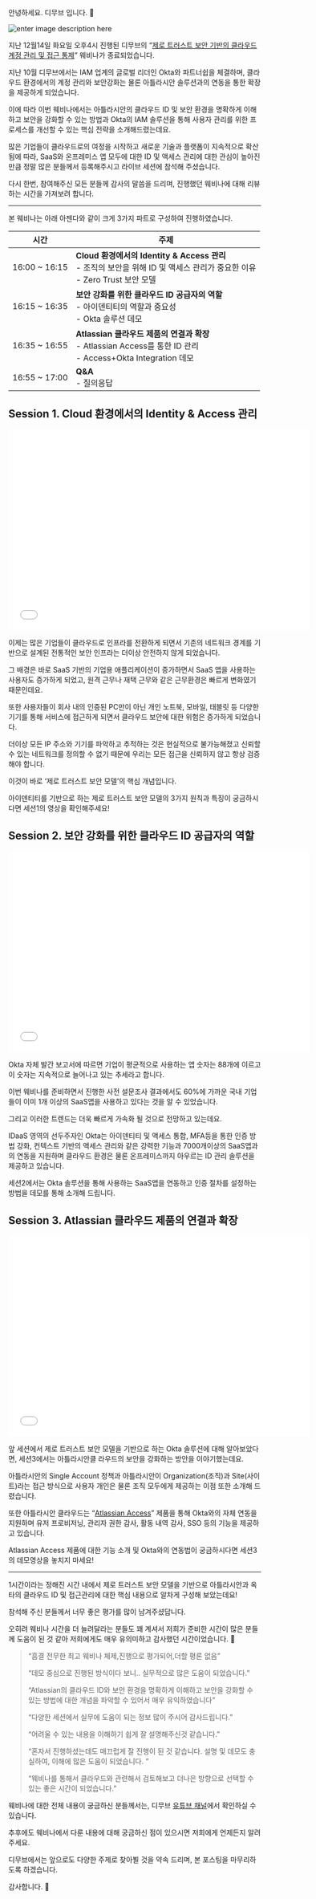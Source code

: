 
안녕하세요. 디무브 입니다.  🎈

![enter image description here](https://blog.dmove.kr/assets/images/blog/Webinar%20Title%20Banner.png)

지난 12월14일 화요일 오후4시 진행된 디무브의 “[제로 트러스트 보안 기반의 클라우드 계정 관리 및 접근 통제](https://talkit.tv/Event/2730)” 웨비나가 종료되었습니다.

지난 10월 디무브에서는 IAM 업계의 글로벌 리더인 Okta와 파트너쉽을 체결하며, 클라우드 환경에서의 계정 관리와 보안강화는 물론 아틀라시안 솔루션과의 연동을 통한 확장을 제공하게 되었습니다.

이에 따라 이번 웨비나에서는 아틀라시안의 클라우드 ID 및 보안 환경을 명확하게 이해하고 보안을 강화할 수 있는 방법과 Okta의 IAM 솔루션을 통해 사용자 관리를 위한 프로세스를 개선할 수 있는 핵심 전략을 소개해드렸는데요.

많은 기업들이 클라우드로의 여정을 시작하고 새로운 기술과 플랫폼이 지속적으로 확산됨에 따라, SaaS와 온프레미스 앱 모두에 대한 ID 및 액세스 관리에 대한 관심이 높아진 만큼 정말 많은 분들께서 등록해주시고 라이브 세션에 참석해 주셨습니다.

다시 한번, 참여해주신 모든 분들께 감사의 말씀을 드리며, 진행했던 웨비나에 대해 리뷰하는 시간을 가져보려 합니다.

----------

본 웨비나는 아래 아젠다와 같이 크게 3가지 파트로 구성하여 진행하였습니다.

| 시간 | 주제 |
|---|---|
| 16:00 ~ 16:15 | **Cloud 환경에서의 Identity & Access 관리** <br/> - 조직의 보안을 위해 ID 및 액세스 관리가 중요한 이유 <br/> - Zero Trust 보안 모델 |
| 16:15 ~ 16:35 | **보안 강화를 위한 클라우드 ID 공급자의 역할** <br/> - 아이덴티티의 역할과 중요성 <br/> - Okta 솔루션 데모 |
| 16:35 ~ 16:55 | **Atlassian 클라우드 제품의 연결과 확장** <br/> - Atlassian Access를 통한 ID 관리 <br/> - Access+Okta Integration 데모 |
| 16:55 ~ 17:00 | **Q&A** <br/> - 질의응답 |

## Session 1. Cloud 환경에서의 Identity & Access 관리

<iframe width="600" height="400" src="[https://www.youtube.com/embed/7bB0bYglI0w](https://www.youtube.com/embed/7bB0bYglI0w)" title="YouTube video player" frameborder="0" allow="accelerometer; autoplay; clipboard-write; encrypted-media; gyroscope; picture-in-picture" allowfullscreen></iframe>


이제는 많은 기업들이 클라우드로 인프라를 전환하게 되면서 기존의 네트워크 경계를 기반으로 설계된 전통적인 보안 인프라는 더이상 안전하지 않게 되었습니다.

그 배경은 바로 SaaS 기반의 기업용 애플리케이션이 증가하면서 SaaS 앱을 사용하는 사용자도 증가하게 되었고, 원격 근무나 재택 근무와 같은 근무환경은 빠르게 변화였기 때문인데요.

또한 사용자들이 회사 내의 인증된 PC만이 아닌 개인 노트북, 모바일, 태블릿 등 다양한 기기를 통해 서비스에 접근하게 되면서 클라우드 보안에 대한 위험은 증가하게 되었습니다.

더이상 모든 IP 주소와 기기를 파악하고 추적하는 것은 현실적으로 불가능해졌고 신뢰할 수 있는 네트워크를 정의할 수 없기 때문에 우리는 모든 접근을 신뢰하지 않고 항상 검증해야 합니다.

이것이 바로 ‘제로 트러스트 보안 모델’의 핵심 개념입니다.

아이덴티티를 기반으로 하는 제로 트러스트 보안 모델의 3가지 원칙과 특징이 궁금하시다면 세션1의 영상을 확인해주세요!

## Session 2. **보안 강화를 위한 클라우드 ID 공급자의 역할**

<iframe width="600" height="400" src="[https://www.youtube.com/embed/fsQHhy_5vK8](https://www.youtube.com/embed/fsQHhy_5vK8)" title="YouTube video player" frameborder="0" allow="accelerometer; autoplay; clipboard-write; encrypted-media; gyroscope; picture-in-picture" allowfullscreen></iframe>


Okta 자체 발간 보고서에 따르면 기업이 평균적으로 사용하는 앱 숫자는 88개에 이르고 이 숫자는 지속적으로 늘어나고 있는 추세라고 합니다.

이번 웨비나를 준비하면서 진행한 사전 설문조사 결과에서도 60%에 가까운 국내 기업들이 이미 1개 이상의 SaaS앱을 사용하고 있다는 것을 알 수 있었습니다.

그리고 이러한 트렌드는 더욱 빠르게 가속화 될 것으로 전망하고 있는데요.

IDaaS 영역의 선두주자인 Okta는 아이덴티티 및 액세스 통합, MFA등을 통한 인증 방법 강화, 컨텍스트 기반의 액세스 관리와 같은 강력한 기능과 7000개이상의 SaaS앱과의 연동을 지원하며 클라우드 환경은 물론 온프레미스까지 아우르는 ID 관리 솔루션을 제공하고 있습니다.

세션2에서는 Okta 솔루션을 통해 사용하는 SaaS앱을 연동하고 인증 절차를 설정하는 방법을 데모를 통해 소개해 드립니다.

## Session 3. Atlassian 클라우드 제품의 연결과 확장

<iframe width="600" height="400" src="[https://www.youtube.com/embed/Zh_6xwdfocQ](https://www.youtube.com/embed/Zh_6xwdfocQ)" title="YouTube video player" frameborder="0" allow="accelerometer; autoplay; clipboard-write; encrypted-media; gyroscope; picture-in-picture" allowfullscreen></iframe>

앞 세션에서 제로 트러스트 보안 모델을 기반으로 하는 Okta 솔루션에 대해 알아보았다면, 세션3에서는 아틀라시안클 라우드의 보안을 강화하는 방안을 이야기했는데요.

아틀라시안의 Single Account 정책과 아틀라시안이 Organization(조직)과 Site(사이트)라는 접근 방식으로 사용자 개인은 물론 조직 모두에게 제공하는 이점 또한 소개해 드렸습니다.

또한 아틀라시안 클라우드는 “[Atlassian Access](http://dmove.co.kr/products/atlassian/atlassian-access)” 제품을 통해 Okta와의 자체 연동을 지원하며 유저 프로비저닝, 관리자 권한 감사, 활동 내역 감사, SSO 등의 기능을 제공하고 있습니다.

Atlassian Access 제품에 대한 기능 소개 및 Okta와의 연동법이 궁금하시다면 세션3의 데모영상을 놓치지 마세요!

----------

1시간이라는 정해진 시간 내에서 제로 트러스트 보안 모델을 기반으로 아틀라시안과 옥타의 클라우드 ID 및 접근관리에 대한 핵심 내용으로 알차게 구성해 보았는데요!

참석해 주신 분들께서 너무 좋은 평가를 많이 남겨주셨답니다.

오히려 웨비나 시간을 더 늘려달라는 분들도 꽤 계셔서 저희가 준비한 시간이 많은 분들께 도움이 된 것 같아 저희에게도 매우 유의미하고 감사했던 시간이었습니다. 🙂

> “흠결 전무한 최고 웨비나 체제,진행으로 평가되어,더할 평론 없음”
> 
> “데모 중심으로 진행된 방식이다 보니.. 실무적으로 많은 도움이 되었습니다.”
> 
> “Atlassian의 클라우드 ID와 보안 환경을 명확하게 이해하고 보안을 강화할 수 있는 방법에 대한 개념을 파악할 수 있어서 매우 유익하였습니다”
> 
> “다양한 세션에서 실무에 도움이 되는 정보 많이 주시어 감사드립니다.”
> 
> “어려울 수 있는 내용을 이해하기 쉽게 잘 설명해주신것 같습니다.”
> 
> “혼자서 진행하셨는데도 매끄럽게 잘 진행이 된 것 같습니다. 설명 및 데모도 충실하여, 이해에 많은 도움이 되었습니다. ”
> 
> “웨비나를 통해서 클라우드와 관련해서 검토해보고 더나은 방향으로 선택할 수 있는 좋은 시간이 되었습니다.”

웨비나에 대한 전체 내용이 궁금하신 분들께서는, 디무브 [유튜브 채널](https://www.youtube.com/watch?v=N43fNu1QwXY)에서 확인하실 수 있습니다.



추후에도 웨비나에서 다룬 내용에 대해 궁금하신 점이 있으시면 저희에게 언제든지 알려주세요.

디무브에서는 앞으로도 다양한 주제로 찾아뵐 것을 약속 드리며, 본 포스팅을 마무리하도록 하겠습니다.

감사합니다. 🙂
<!--stackedit_data:
eyJoaXN0b3J5IjpbMTM2ODgzODU0NywxMTE4MjcxMjMzLC04MD
E1MDA0M119
-->